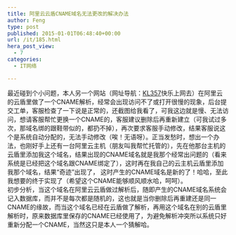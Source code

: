 ```yaml
---
title: 阿里云云盾CNAME域名无法更改的解决办法
author: Feng
type: post
published: 2015-01-01T06:48:40+00:00
url: /it/185.html
hera_post_view:
  - 7
categories:
  - IT网络

---
```

最近碰到个小问题，本人另一个网站（网址导航：<a href="http://www.kl357.com" target="_blank" rel="noopener">KL357</a>快乐上网去）在阿里云的云盾里做了一个CNAME解析，经常会出现访问不了或打开很慢的现象，后台提交工单，客服检查了一下说是正常的，还截图给我看了，可我这边就是慢、无法访问，想请客服帮忙更换一个CNAME的，客服建议删除后再重新建立（可我试过多次，那域名绑的跟鞋带似的，都扔不掉），再次要求客服手动修改，结果客服说这个是系统自动分配的，无法手动修改（唉！无语呀）。正当发愁时，想出一个办法，也刚好手上还有一台阿里云主机（朋友叫我帮忙托管的），先在他那台主机的云盾里添加我这个域名，结果出现的CNAME域名就是我那个经常出问题的（看来系统是已经把这个域名跟CNAME绑定了），这时再在我自己的云主机云盾里添加我那个域名，结果“奇迹”出现了， 这时产生的CNAME域名是新的了！哈哈，至此我想要的终于实现了（希望这个CNAME能够顺风顺水哈，呵呵）。  
初步分析，当这个域名在阿里云云盾做过解析后，随即产生的CNAME域名系统会记入数据库，而并不是每次都是随机的，这也就是当你删除后再重建还是同一CNAME的缘故，而当这个域名已经在云盾做了解析，再用这个域名在别的云盾里解析时，原来数据库里保存的CNAME已经使用了，为避免解析冲突所以系统只好重新分配一个CNAME，当然这只是本人一个猜解哈。